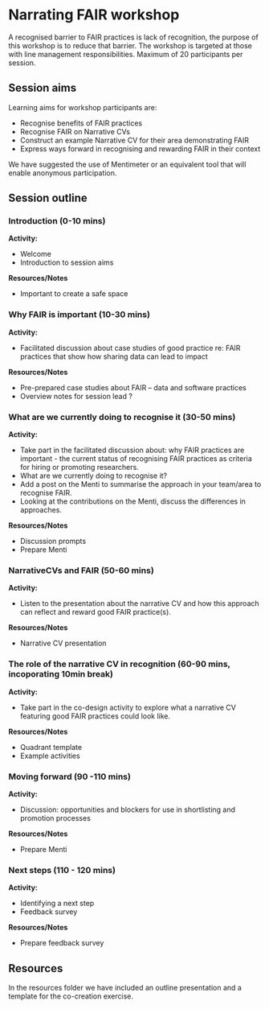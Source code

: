 # Narrating FAIR workshop 

A recognised barrier to FAIR practices is lack of recognition, the purpose of this workshop is to reduce that barrier. 
The workshop is targeted at those with line management responsibilities. Maximum of 20 participants per session. 

## Session aims 

Learning aims for workshop participants are: 
* Recognise benefits of FAIR practices  
* Recognise FAIR on Narrative CVs 
* Construct an example Narrative CV for their area demonstrating FAIR 
* Express ways forward in recognising and rewarding FAIR in their context

We have suggested the use of Mentimeter or an equivalent tool that will enable anonymous participation.

## Session outline

### Introduction (0-10 mins)
**Activity:**
* Welcome
* Introduction to session aims

**Resources/Notes**
* Important to create a safe space

### Why FAIR is important (10-30 mins)
**Activity:**
* Facilitated discussion about case studies of good practice re: FAIR practices that show how sharing data can lead to impact 

**Resources/Notes**
* Pre-prepared case studies about FAIR – data and software practices
* Overview notes for session lead ?

### What are we currently doing to recognise it (30-50 mins)
**Activity:**
* Take part in the facilitated discussion about: why FAIR practices are important - the current status of recognising FAIR practices as criteria for hiring or promoting researchers.
* What are we currently doing to recognise it?
* Add a post on the Menti to summarise the approach in your team/area to recognise FAIR.
* Looking at the contributions on the Menti, discuss the differences in approaches. 

**Resources/Notes**
* Discussion prompts
* Prepare Menti

### NarrativeCVs and FAIR (50-60 mins)
**Activity:**
* Listen to the presentation about the narrative CV and how this approach can reflect and reward good FAIR practice(s). 

**Resources/Notes**
* Narrative CV presentation

### The role of the narrative CV in recognition (60-90 mins, incoporating 10min break)
**Activity:**
* Take part in the co-design activity to explore what a narrative CV featuring good FAIR practices could look like. 

**Resources/Notes**
* Quadrant template
* Example activities

### Moving forward  (90 -110 mins)
**Activity:**
* Discussion: opportunities and blockers for use in shortlisting and promotion processes 

**Resources/Notes**
* Prepare Menti

### Next steps (110 - 120 mins)
**Activity:**
* Identifying a next step
* Feedback survey 

**Resources/Notes**
* Prepare feedback survey

## Resources

In the resources folder we have included an outline presentation and a template for the co-creation exercise.

